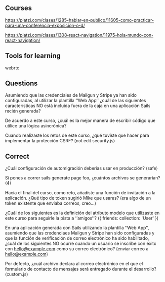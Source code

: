 ## Courses

https://platzi.com/clases/1285-hablar-en-publico/11605-como-practicar-para-una-conferencia-exposicion-o-d/

https://platzi.com/clases/1308-react-navigation/11975-hola-mundo-con-react-navigation/

## Tools for learning

webrtc

## Questions

Asumiendo que las credenciales de Mailgun y Stripe ya han sido configuradas, al utilizar la plantilla ‘‘Web App’’ ¿cuál de las siguientes características NO está incluida fuera de la caja en una aplicación Sails recién generada?

De acuerdo a este curso, ¿cuál es la mejor manera de escribir código que utilice una lógica asincrónica?

Cuando realizaste los retos de este curso, ¿qué tuviste que hacer para implementar la protección CSRF? (not edit security.js)

## Correct

¿Cuál configuración de automigración deberías usar en producción? (safe)

Si pones a correr sails generate page foo, ¿cuántos archivos se generarían? (4)

Hacia el final del curso, como reto, añadiste una función de invitación a la aplicación. ¿Qué tipo de token sugirió Mike que usaras? (era algo de un token existente que enviaba correos, creo...)

¿Cuál de los siguientes es la definición del atributo modelo que utilizaste en este curso para seguirle la pista a ‘‘amigos’’? ({ friends: collection: 'User' })


En una aplicación generada con Sails utilizando la plantilla ‘‘Web App’’, asumiendo que las credenciaes Mailgun y Stripe han sido configuradas y que la función de verificación de correo electrónico ha sido habilitado, ¿cuál de los siguientes NO ocurre cuando un usuario se inscribe con éxito con hello@example.com como su correo electrónico? (enviar correo a hello@example.com)

Por defecto, ¿cuál archivo declara al correo electrónico en el que el formulario de contacto de mensajes será entregado durante el desarrollo? (custom.js)
